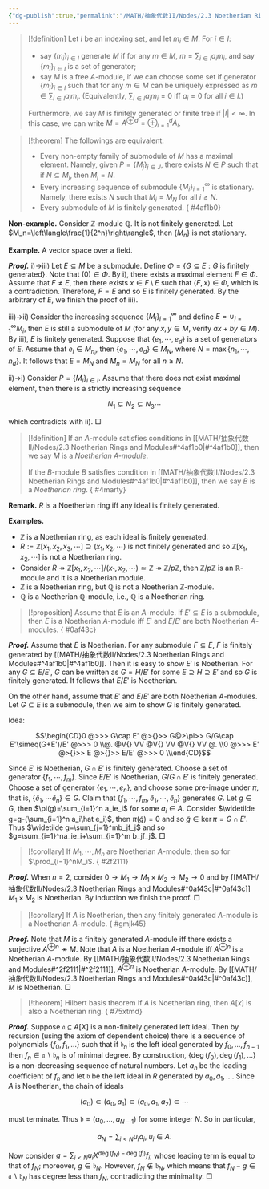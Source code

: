 ```yaml
---
{"dg-publish":true,"permalink":"/MATH/抽象代数II/Nodes/2.3 Noetherian Rings and Modules/","dgPassFrontmatter":true}
---
```



> [!definition]
> Let $I$ be an indexing set, and let $m_i\in M$. For $i\in I$:
> - say $\{m_i\}_{i\in I}$ generate $M$ if for any $m\in M$, $m=\sum_{i\in I}a_im_i$, and say $\{m_i\}_{i\in I}$ is a set of generator;
> - say $M$ is a free $A$-module, if we can choose some set if generator $\{m_i\}_{i\in I}$ such that for any $m\in M$ can be uniquely expressed as $m\in\sum_{i\in I}a_im_i$. (Equivalently, $\sum_{i\in I}a_im_i=0$ iff $a_i=0$ for all $i\in I$.)
> 
> Furthermore, we say $M$ is finitely generated or finite free if $|I|<\infty$. In this case, we can write $M=A^{\oplus d}=\oplus_{i=1}^d A_i$.


> [!theorem]
> The followings are equivalent:
> - Every non-empty family of submodule of $M$ has a maximal element. Namely, given $P=\{M_j\}_{j\in J}$, there exists $N\in P$ such that if $N\subseteq M_j$, then $M_j=N$.
> - Every increasing sequence of submodule $\{M_i\}_{i=1}^\infty$ is stationary. Namely, there exists $N$ such that $M_i=M_N$ for all $i\geqslant N$.
> - Every submodule of $M$ is finitely generated.
{ #4af1b0}


**Non-example.** Consider $\mathbb{Z}$-module $\mathbb{Q}$. It is not finitely generated. Let $M_n=\left\langle\frac{1}{2^n}\right\rangle$, then $\{M_n\}$ is not stationary.

**Example.** A vector space over a field.

**_Proof._**
i)->iii) Let $E\subseteq M$ be a submodule. Define $\Phi=\{G\subseteq E:G\mbox{ is finitely generated}\}$. Note that $(0)\in\Phi$. By i), there exists a maximal element $F\in\Phi$. Assume that $F\neq E$, then there exists $x\in F\setminus E$ such that $\left\langle F,x\right\rangle\in\Phi$, which is a contradiction. Therefore, $F=E$ and so $E$ is finitely generated. By the arbitrary of $E$, we finish the proof of iii).

iii)->ii) Consider the increasing sequence $\{M_i\}_{i=1}^\infty$ and define $E=\cup_{i=1}^\infty M_i$, then $E$ is still a submodule of $M$ (for any $x,y\in M$, verify $ax+by\in M$). By iii), $E$ is finitely generated. Suppose that $\{e_1,\cdots,e_d\}$ is a set of generators of $E$. Assume that $e_i\in M_{n_i}$, then $\{e_1,\cdots,e_d\}\in M_N$, where $N=\max\{n_1,\cdots,n_d\}$. It follows that $E=M_N$ and $M_n=M_N$ for all $n\geqslant N$.

ii)->i) Consider $P=\{M_i\}_{i\in I}$. Assume that there does not exist maximal element, then there is a strictly increasing sequence 

$$N_1\subsetneq N_2\subsetneq N_3\cdots$$

which contradicts with ii).
□


> [!definition]
> If an $A$-module satisfies conditions in [[MATH/抽象代数II/Nodes/2.3 Noetherian Rings and Modules#^4af1b0\|#^4af1b0]], then we say $M$ is a *Noetherian $A$-module*.
> 
> If the $B$-module $B$ satisfies condition in [[MATH/抽象代数II/Nodes/2.3 Noetherian Rings and Modules#^4af1b0\|#^4af1b0]], then we say $B$ is a *Noetherian ring*.
{ #4marty}


**Remark.** $R$ is a Noetherian ring iff any ideal is finitely generated.

**Examples.** 
- $\mathbb{Z}$ is a Noetherian ring, as each ideal is finitely generated.
- $R:=\mathbb{Z}[x_1,x_2,x_3,\cdots]\supseteq(x_1,x_2,\cdots)$ is not finitely generated and so $\mathbb{Z}[x_1,x_2,\cdots]$ is not a Noetherian ring.
- Consider $R\twoheadrightarrow \mathbb{Z}[x_1,x_2,\cdots]/(x_1,x_2,\cdots)\simeq \mathbb{Z}\twoheadrightarrow \mathbb{Z}/p\mathbb{Z}$, then $\mathbb{Z}/p\mathbb{Z}$ is an $\mathbb{R}$-module and it is a Noetherian module.
- $\mathbb{Z}$ is a Noetherian ring, but $\mathbb{Q}$ is not a Noetherian $\mathbb{Z}$-module.
- $\mathbb{Q}$ is a Noetherian $\mathbb{Q}$-module, i.e., $\mathbb{Q}$ is a Noetherian ring.


> [!proposition]
> Assume that $E$ is an $A$-module. If $E'\subseteq E$ is a submodule, then $E$ is a Noetherian $A$-module iff $E'$ and $E/E'$ are both Noetherian $A$-modules.
{ #0af43c}


**_Proof._**
Assume that $E$ is Noetherian. For any submodule $F\subseteq E$, $F$ is finitely generated by [[MATH/抽象代数II/Nodes/2.3 Noetherian Rings and Modules#^4af1b0\|#^4af1b0]]. Then it is easy to show $E'$ is Noetherian. For any $G\subseteq E/E'$, $G$ can be written as $G=H/E'$ for some $E\supseteq H\supseteq E'$ and so $G$ is finitely generated. It follows that $E/E'$ is Noetherian. 

On the other hand, assume that $E'$ and $E/E'$ are both Noetherian $A$-modules. Let $G\subseteq E$ is a submodule, then we aim to show $G$ is finitely generated.

Idea:

$$\begin{CD}0 @>>> G\cap E' @>{}>> G@>\pi>> G/G\cap E'\simeq(G+E')/E' @>>> 0 \\@. @V{} VV @V{} VV @V{} VV @. \\0 @>>> E' @>{}>> E @>{}>> E/E' @>>> 0 \\\end{CD}$$

Since $E'$ is Noetherian, $G\cap E'$ is finitely generated. Choose a set of generator $\{f_1,\cdots,f_m\}$. Since $E/E'$ is Noetherian, $G/G\cap E'$ is finitely generated. Choose a set of generator $\{e_1,\cdots,e_n\}$, and choose some pre-image under $\pi$, that is, $\{\hat e_1,\cdots\hat e_n\}\in G$. Claim that $\{f_1,\cdots,f_m,\hat e_1,\cdots,\hat e_n\}$ generates $G$. Let $g\in G$, then $\pi(g)=\sum_{i=1}^n a_ie_i$ for some $a_i\in A$. Consider $\widetilde g=g-(\sum_{i=1}^n a_i\hat e_i)$, then $\pi(\widetilde g)=0$ and so $\widetilde g\in\ker\pi=G\cap E'$. Thus $\widetilde g=\sum_{j=1}^mb_jf_j$ and so $g=\sum_{i=1}^na_ie_i+\sum_{i=1}^m b_jf_j$. 
□


> [!corollary]
> If $M_1,\cdots,M_n$ are Noetherian $A$-module, then so for $\prod_{i=1}^nM_i$.
{ #2f2111}



**_Proof._**
When $n=2$, consider $0\to M_1\to M_1\times M_2\to M_2\to 0$ and by [[MATH/抽象代数II/Nodes/2.3 Noetherian Rings and Modules#^0af43c\|#^0af43c]] $M_1\times M_2$ is Noetherian. By induction we finish the proof.
□


> [!corollary]
> If $A$ is Noetherian, then any finitely generated $A$-module is a Noetherian $A$-module.
{ #gmjk45}


**_Proof._**
Note that $M$ is a finitely generated $A$-module iff there exists a surjective $A^{\oplus n}\twoheadrightarrow M$. Note that $A$ is a Noetherian $A$-module iff $A^{\oplus n}$ is a Noetherian $A$-module. By [[MATH/抽象代数II/Nodes/2.3 Noetherian Rings and Modules#^2f2111\|#^2f2111]], $A^{\oplus n}$ is Noetherian $A$-module. By [[MATH/抽象代数II/Nodes/2.3 Noetherian Rings and Modules#^0af43c\|#^0af43c]], $M$ is Noetherian.
□


> [!theorem] Hilbert basis theorem
> If $A$ is Noetherian ring, then $A[x]$ is also a Noetherian ring.
{ #75xtmd}


**_Proof._**
Suppose $\mathfrak{a} \subseteq A[X]$ is a non-finitely generated left ideal. Then by recursion (using the axiom of dependent choice) there is a sequence of polynomials $\left\{f_0, f_1, \ldots\right\}$ such that if $\mathfrak{b}_n$ is the left ideal generated by $f_0, \ldots, f_{n-1}$ then $f_n \in \mathfrak{a} \backslash \mathfrak{b}_n$ is of minimal degree. By construction, $\left\{\operatorname{deg}\left(f_0\right), \operatorname{deg}\left(f_1\right), \ldots\right\}$ is a non-decreasing sequence of natural numbers. Let $a_n$ be the leading coefficient of $f_n$ and let $\mathfrak{b}$ be the left ideal in $R$ generated by $a_0, a_1, \ldots$. Since $A$ is Noetherian, the chain of ideals

$$
\left(a_0\right) \subset\left(a_0, a_1\right) \subset\left(a_0, a_1, a_2\right) \subset \cdots
$$

must terminate. Thus $\mathfrak{b}=\left(a_0, \ldots, a_{N-1}\right)$ for some integer $N$. So in particular,

$$a_N=\sum_{i<N} u_i a_i, \; u_i \in A .$$

Now consider $g=\sum_{i<N} u_i X^{\operatorname{deg}\left(f_N\right)-\operatorname{deg}\left(f_i\right)} f_i$, whose leading term is equal to that of $f_N$; moreover, $g \in \mathfrak{b}_N$. However, $f_N \notin \mathfrak{b}_N$, which means that $f_N-g \in \mathfrak{a} \backslash \mathfrak{b}_N$ has degree less than $f_N$, contradicting the minimality.
□
